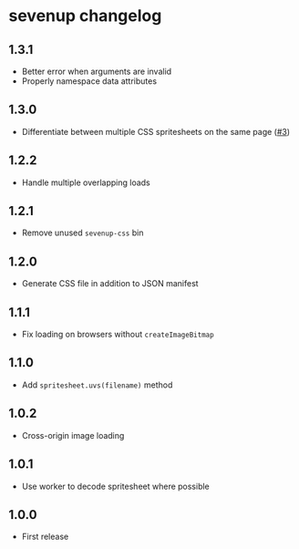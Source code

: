 # sevenup changelog

## 1.3.1

* Better error when arguments are invalid
* Properly namespace data attributes

## 1.3.0

* Differentiate between multiple CSS spritesheets on the same page ([#3](https://github.com/Rich-Harris/sevenup/issues/3))

## 1.2.2

* Handle multiple overlapping loads

## 1.2.1

* Remove unused `sevenup-css` bin

## 1.2.0

* Generate CSS file in addition to JSON manifest

## 1.1.1

* Fix loading on browsers without `createImageBitmap`

## 1.1.0

* Add `spritesheet.uvs(filename)` method

## 1.0.2

* Cross-origin image loading

## 1.0.1

* Use worker to decode spritesheet where possible

## 1.0.0

* First release